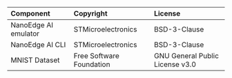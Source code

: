 | Component                | Copyright                        | License                         |
| :----------------------- | :------------------------------- | :-------------------------------|
| NanoEdge AI emulator     | STMicroelectronics               | BSD-3-Clause                    |
| NanoEdge AI CLI          | STMicroelectronics               | BSD-3-Clause                    |
| MNIST Dataset            | Free Software Foundation         | GNU General Public License v3.0 |